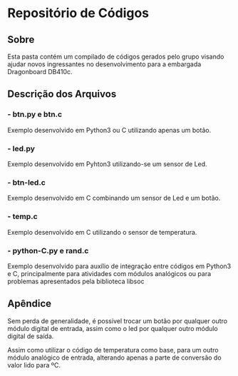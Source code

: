 # Repositório de Códigos

## Sobre
Esta pasta contém um compilado de códigos gerados pelo grupo visando ajudar novos ingressantes no desenvolvimento para a embargada Dragonboard DB410c.

## Descrição dos Arquivos

### - btn.py e btn.c
Exemplo desenvolvido em Python3 ou C utilizando apenas um botão.

### - led.py
Exemplo desenvolvido em Pyhton3 utilizando-se um sensor de Led.

### - btn-led.c
Exemplo desenvolvido em C combinando um sensor de Led e um botão.

### - temp.c 
Exemplo desenvolvido em C utilizando o sensor de temperatura.

### - python-C.py e rand.c
Exemplo desenvolvido para auxílio de integração entre códigos em Python3 e C, principalmente para atividades com módulos analógicos ou para problemas apresentados pela biblioteca libsoc

## Apêndice
Sem perda de generalidade, é possivel trocar um botão por qualquer outro módulo digital de entrada,
assim como o led por qualquer outro módulo digital de saída.

Assim como utilizar o código de temperatura como base, para um outro módulo analógico de entrada, alterando apenas a parte de conversão do valor lido para ºC.
